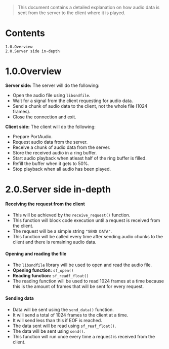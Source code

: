 
> This document contains a detailed explanation on how audio data is
sent from the server to the client where it is played.

# Contents
```
1.0.Overview
2.0.Server side in-depth
```

# 1.0.Overview
**Server side:**
The server will do the following:
+ Open the audio file using `libsndfile`.
+ Wait for a signal from the client requesting for audio data.
+ Send a chunk of audio data to the client, not the whole file (1024 frames).
+ Close the connection and exit.

**Client side:**
The client will do the following:
+ Prepare PortAudio.
+ Request audio data from the server.
+ Receive a chunk of audio data from the server.
+ Store the received audio in a ring buffer.
+ Start audio playback when atleast half of the ring buffer is filled.
+ Refill the buffer when it gets to 50%.
+ Stop playback when all audio has been played.


# 2.0.Server side in-depth
#### Receiving the request from the client
+ This will be achieved by the `receive_request()` function.
+ This function will block code execution until a request is received
from the client.
+ The request will be a simple string `"SEND DATA"`.
+ This function will be called every time after sending audio chunks
to the client and there is remaining audio data.

#### Opening and reading the file
+ The `libsndfile` library will be used to open and read the audio file.
+ **Opening function:** `sf_open()`
+ **Reading function:** `sf_readf_float()`
+ The reading function will be used to read 1024 frames at a time
because this is the amount of frames that will be sent for every request.

#### Sending data
+ Data will be sent using the `send_data()` function.
+ It will send a total of 1024 frames to the client at a time.
+ It will send less than this if EOF is reached.
+ The data sent will be read using `sf_reaf_float()`.
+ The data will be sent using `send()`.
+ This function will run once every time a request is received from the
client.